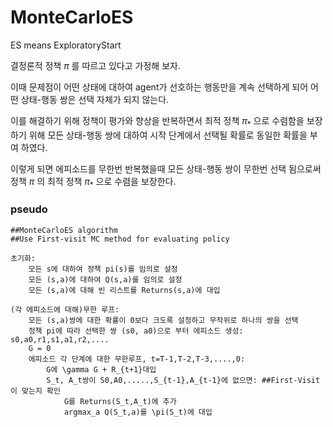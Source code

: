 # MonteCarloES 

ES means ExploratoryStart 

결정론적 정책 $\pi$ 를 따르고 있다고 가정해 보자.

이때 문제점이 어떤 상태에 대하여 agent가 선호하는 행동만을 계속 선택하게 되어 어떤 상태-행동 쌍은 선택 자체가 되지 않는다.

이를 해결하기 위해 정책이 평가와 향상을 반복하면서 최적 정책 $\pi_*$ 으로 수렴함을 보장하기 위해 모든 상태-행동 쌍에 대하여 시작 단계에서 선택될 확률로 동일한 확률을 부여 하였다.

이렇게 되면 에피소드를 무한번 반복했을때 모든 상태-행동 쌍이 무한번 선택 됨으로써 정책 $\pi$ 의 최적 정책 $\pi_*$ 으로 수렴을 보장한다.


### pseudo
```
##MonteCarloES algorithm
##Use First-visit MC method for evaluating policy 

초기화: 
	모든 s에 대하여 정책 pi(s)를 임의로 설정 
	모든 (s,a)에 대하여 Q(s,a)를 임의로 설정
	모든 (s,a)에 대해 빈 리스트를 Returns(s,a)에 대입

(각 에피소드에 대해)무한 루프:
	모든 (s,a)쌍에 대한 확률이 0보다 크도록 설정하고 무작위로 하나의 쌍을 선택
	정책 pi에 따라 선택한 쌍 (s0, a0)으로 부터 에피소드 생성: s0,a0,r1,s1,a1,r2,....
	G = 0
	에피소드 각 단계에 대한 무한루프, t=T-1,T-2,T-3,....,0:
		G에 \gamma G + R_{t+1}대입
		S_t, A_t쌍이 S0,A0,.....,S_{t-1},A_{t-1}에 없으면: ##First-Visit이 맞는지 확인
			G를 Returns(S_t,A_t)에 추가
			argmax_a Q(S_t,a)를 \pi(S_t)에 대입
```
